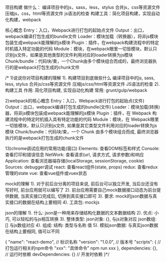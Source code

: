 

项目构建
做什么：
      编译项目中的js，sass，less，stylus
      合并js，css等资源文件
      压缩js，css，html等资源文件
      js语法的检查
构建工具：简化项目构建，实现自动化构建，webpack

核心概念
Entry：入口，Webpack进行打包的起始点文件
Output：出口，webpack编译打包生成的bundle文件
Loader：模块加载（转换器），将非js模块包装生成webpack能理解的js模块
Plugin：插件，在webpack构建流程中的特定时机插入特定功能的代码
Module：模块，在webpack眼里一切皆模块，默认只识别js文件，如果是其他类型的文件利用对应的loader转换为js模块
Chunk/bundle：代码块/束，一个Chunk由多个模块组合而成的，最终浏览器执行的是webpack打包生成的chunk文件




/*
1)说说你对项目构建的理解
1). 构建项目到底做些什么
   编译项目中的js, sass, less, stylus
   合并js/css等资源文件
   压缩js/css/html等资源文件
   JS语法的检查
2). 构建工具
   作用: 简化项目构建, 实现自动化构建
   常用: grunt/gulp/webpack

2)webpack的核心概念
Entry：入口，Webpack进行打包的起始点(文件)
Output：出口，webpack编译打包生成的bundle(文件)
Loader：模块加载(转换)器，将非js模块包装成webpack能理解的js模块
Plugin：插件，在 Webpack 构建流程中的特定时机插入具有特定功能的代码
Module：模块，在 Webpack眼里一切皆模块，默认只识别js文件, 如果是其它类型文件利用对应的loader转换为js模块
Chunk/bundle：代码块/束，一个 Chunk 由多个模块组合而成, 最终浏览器执行的是webpack打包生成的chunk文件




13)chrome调试应用的常用功能(窗口)
Elements: 查看DOM标签和样式
Console: 查看打印和错误信息
NetWork: 查看请求(url, 请求方式, 请求参数)和响应
Application: 查看浏览器端存储(localStorage, sessionStorage, cookie)
Sources: debugger调试
react: 查看react组件(state, props)
redux: 查看redux管理的state
vue: 查看vue组件或vuex状态


mock的理解
1). 对于前后台分离的项目来说, 前后台可以独立开发, 当后台还没有写好时, 前台应用就可以编写了
2). 前台应用需要自己mock数据接口动态为前台提供数据, 当真实接口完成后, 切换到真实接口即可
3). 要求: mock的json数据与真实接口的数据在结构上要相同
4). 工具包: mockjs


json的理解
1). 什么: json是一种用来存储结构化数据的文本数据结构
2). 优点: 小巧, 可以轻松的与js相互转换
3). 整体类型:
   json对象: {}, 与js对象对应
   json数组: []  与js数组对应
4). 组成:
   结构: 类型与名称
   值
5). 模拟json数据:
   与真实json数据在结构上要相同, 值可以不同


{
  "name": "react-demo", // 标识名称
  "version": "1.0.0", // 版本号
  "scripts": { // 打包运行相关的npm命令
    "xxx": "具体命令"   npm run xxx
  },
  dependencies: {}, // 运行时依赖
  devDependencies: {} // 开发时依赖
}*/

